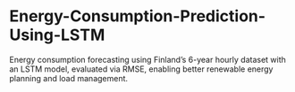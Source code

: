# Energy-Consumption-Prediction-Using-LSTM
Energy consumption forecasting using Finland’s 6-year hourly dataset with an LSTM model, evaluated via RMSE, enabling better renewable energy planning and load management.

